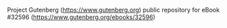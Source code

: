 Project Gutenberg (https://www.gutenberg.org) public repository for eBook #32596 (https://www.gutenberg.org/ebooks/32596)
